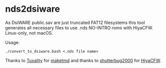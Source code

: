 # nds2dsiware
As DsiWARE public.sav are just truncated FAT12 filesystems this tool generates all necessary files to use .nds NO-INTRO roms with HiyaCFW. Linux-only, not macOS.

Usage:
```
./convert_to_dsiware.bash <.nds file name>
```

Thanks to [Tuxality](https://github.com/Tuxality) for [maketmd](https://github.com/Tuxality/maketmd/) and thanks to [shutterbug2000](https://github.com/shutterbug2000) for [HiyaCFW](https://github.com/shutterbug2000/hiyaCFW/).
